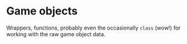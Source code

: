 # Game objects

Wrappers, functions, probably even the occasionally `class` (wow!) for working with the raw game object data.
